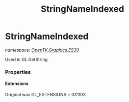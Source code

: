 ﻿---
title: StringNameIndexed
---

# StringNameIndexed
_namespace: [OpenTK.Graphics.ES30](N-OpenTK.Graphics.ES30.html)_

Used in GL.GetString



### Properties

#### Extensions
Original was GL_EXTENSIONS = 0X1f03

